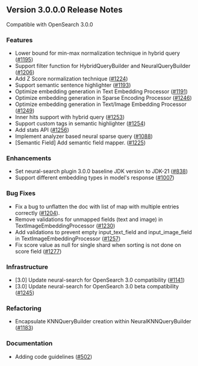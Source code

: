 ## Version 3.0.0.0 Release Notes

Compatible with OpenSearch 3.0.0
### Features
- Lower bound for min-max normalization technique in hybrid query ([#1195](https://github.com/opensearch-project/neural-search/pull/1195))
- Support filter function for HybridQueryBuilder and NeuralQueryBuilder ([#1206](https://github.com/opensearch-project/neural-search/pull/1206))
- Add Z Score normalization technique ([#1224](https://github.com/opensearch-project/neural-search/pull/1224))
- Support semantic sentence highlighter ([#1193](https://github.com/opensearch-project/neural-search/pull/1193))
- Optimize embedding generation in Text Embedding Processor ([#1191](https://github.com/opensearch-project/neural-search/pull/1191))
- Optimize embedding generation in Sparse Encoding Processor ([#1246](https://github.com/opensearch-project/neural-search/pull/1246))
- Optimize embedding generation in Text/Image Embedding Processor ([#1249](https://github.com/opensearch-project/neural-search/pull/1249))
- Inner hits support with hybrid query ([#1253](https://github.com/opensearch-project/neural-search/pull/1253))
- Support custom tags in semantic highlighter ([#1254](https://github.com/opensearch-project/neural-search/pull/1254))
- Add stats API ([#1256](https://github.com/opensearch-project/neural-search/pull/1256))
- Implement analyzer based neural sparse query ([#1088](https://github.com/opensearch-project/neural-search/pull/1088))
- [Semantic Field] Add semantic field mapper. ([#1225](https://github.com/opensearch-project/neural-search/pull/1225))
### Enhancements
- Set neural-search plugin 3.0.0 baseline JDK version to JDK-21 ([#838](https://github.com/opensearch-project/neural-search/pull/838))
- Support different embedding types in model's response ([#1007](https://github.com/opensearch-project/neural-search/pull/1007))
### Bug Fixes
- Fix a bug to unflatten the doc with list of map with multiple entries correctly ([#1204](https://github.com/opensearch-project/neural-search/pull/1204)).
- Remove validations for unmapped fields (text and image) in TextImageEmbeddingProcessor ([#1230](https://github.com/opensearch-project/neural-search/pull/1230))
- Add validations to prevent empty input_text_field and input_image_field in TextImageEmbeddingProcessor ([#1257](https://github.com/opensearch-project/neural-search/pull/1257))
- Fix score value as null for single shard when sorting is not done on score field ([#1277](https://github.com/opensearch-project/neural-search/pull/1277))
### Infrastructure
- [3.0] Update neural-search for OpenSearch 3.0 compatibility ([#1141](https://github.com/opensearch-project/neural-search/pull/1141))
- [3.0] Update neural-search for OpenSearch 3.0 beta compatibility ([#1245](https://github.com/opensearch-project/neural-search/pull/1245))
### Refactoring
- Encapsulate KNNQueryBuilder creation within NeuralKNNQueryBuilder ([#1183](https://github.com/opensearch-project/neural-search/pull/1183))
### Documentation
- Adding code guidelines ([#502](https://github.com/opensearch-project/neural-search/pull/502))